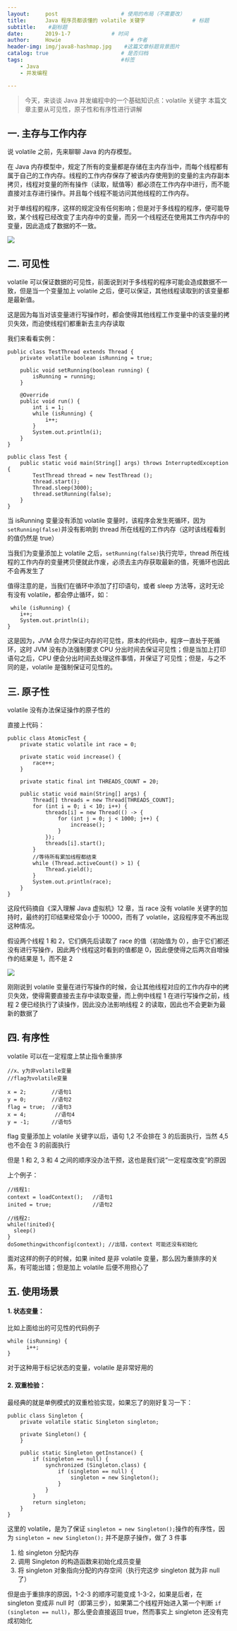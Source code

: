 ```yaml
---
layout:     post                    # 使用的布局（不需要改）
title:      Java 程序员都该懂的 volatile 关键字               # 标题 
subtitle:    #副标题
date:       2019-1-7             # 时间
author:     Howie                      # 作者
header-img: img/java8-hashmap.jpg    #这篇文章标题背景图片
catalog: true                       # 是否归档
tags:                               #标签
    - Java
    - 并发编程

---
```

> 今天，来谈谈 Java 并发编程中的一个基础知识点：volatile 关键字
> 本篇文章主要从可见性，原子性和有序性进行讲解

## 一. 主存与工作内存
说 volatile 之前，先来聊聊 Java 的内存模型。

在 Java 内存模型中，规定了所有的变量都是存储在主内存当中，而每个线程都有属于自己的工作内存。线程的工作内存保存了被该内存使用到的变量的主内存副本拷贝，线程对变量的所有操作（读取，赋值等）都必须在工作内存中进行，而不能直接对主存进行操作。并且每个线程不能访问其他线程的工作内存。

对于单线程的程序，这样的规定没有任何影响；但是对于多线程的程序，便可能导致，某个线程已经改变了主内存中的变量，而另一个线程还在使用其工作内存中的变量，因此造成了数据的不一致。

![](https://upload-images.jianshu.io/upload_images/8807674-65e8e2b50359cb93.png?imageMogr2/auto-orient/strip%7CimageView2/2/w/1240)




## 二. 可见性
volatile 可以保证数据的可见性，前面说到对于多线程的程序可能会造成数据不一致，但是当一个变量加上 volatile 之后，便可以保证，其他线程读取到的该变量都是最新值。

这是因为每当对该变量进行写操作时，都会使得其他线程工作变量中的该变量的拷贝失效，而迫使线程们都重新去主内存读取

我们来看看实例：
```
public class TestThread extends Thread {
    private volatile boolean isRunning = true;

    public void setRunning(boolean running) {
        isRunning = running;
    }

    @Override
    public void run() {
        int i = 1;
        while (isRunning) {
            i++;
        }
        System.out.println(i);
    }
}
```
```
public class Test {
    public static void main(String[] args) throws InterruptedException {
        TestThread thread = new TestThread ();
        thread.start();
        Thread.sleep(3000);
        thread.setRunning(false);
    }
}

```
当 isRunning 变量没有添加 volatile 变量时，该程序会发生死循环，因为```setRunning(false)```并没有影响到 thread 所在线程的工作内存（这时该线程看到的值仍然是 true）

当我们为变量添加上 volatile 之后，```setRunning(false)```执行完毕，thread 所在线程的工作内存的变量拷贝便就此作废，必须去主内存获取最新的值，死循环也因此不会再发生了

值得注意的是，当我们在循环中添加了打印语句，或者 sleep 方法等，这时无论有没有 volatile，都会停止循环，如：
```
 while (isRunning) {
    i++;
    System.out.println(i);
}
```

这是因为，JVM 会尽力保证内存的可见性，原本的代码中，程序一直处于死循环，这时 JVM 没有办法强制要求 CPU 分出时间去保证可见性；但是当加上打印语句之后，CPU 便会分出时间去处理这件事情，并保证了可见性；但是，与之不同的是，volatile 是强制保证可见性的。

## 三. 原子性
volatile 没有办法保证操作的原子性的

直接上代码：
```
public class AtomicTest {
    private static volatile int race = 0;

    private static void increase() {
        race++;
    }
    
    private static final int THREADS_COUNT = 20;

    public static void main(String[] args) {
        Thread[] threads = new Thread[THREADS_COUNT];
        for (int i = 0; i < 10; i++) {
            threads[i] = new Thread(() -> {
                for (int j = 0; j < 1000; j++) {
                    increase();
                }
            });
            threads[i].start();
        }
        //等待所有累加线程都结束
        while (Thread.activeCount() > 1) {
            Thread.yield();
        }
        System.out.println(race);
    }
}
```
这段代码摘自《深入理解 Java 虚拟机》12 章，当 race 没有 volatile 关键字的加持时，最终的打印结果经常会小于 10000，而有了 volatile，这段程序变不再出现这种情况。

假设两个线程 1 和 2，它们俩先后读取了 race 的值（初始值为 0），由于它们都还没有进行写操作，因此两个线程这时看到的值都是 0，因此便使得之后两次自增操作的结果是 1，而不是 2

![](https://upload-images.jianshu.io/upload_images/8807674-91ad4657f9c8aecb.png?imageMogr2/auto-orient/strip%7CimageView2/2/w/1240)


刚刚说到 volatile 变量在进行写操作的时候，会让其他线程对应的工作内存中的拷贝失效，使得需要直接去主存中读取变量，而上例中线程 1 在进行写操作之前，线程 2 便已经执行了读操作，因此没办法影响线程 2 的读取，因此也不会更新为最新的数据了

## 四. 有序性
volatile 可以在一定程度上禁止指令重排序

```
//x、y为非volatile变量
//flag为volatile变量
 
x = 2;        //语句1
y = 0;        //语句2
flag = true;  //语句3
x = 4;         //语句4
y = -1;       //语句5
```
flag 变量添加上 volatile 关键字以后，语句 1,2 不会排在 3 的后面执行，当然 4,5 也不会在 3 的前面执行

但是 1 和 2, 3 和 4 之间的顺序没办法干预，这也是我们说“一定程度改变”的原因

上个例子：
```
//线程1:
context = loadContext();   //语句1
inited = true;             //语句2
 
//线程2:
while(!inited){
  sleep()
}
doSomethingwithconfig(context); //出错，context 可能还没有初始化
```

面对这样的例子的时候，如果 inited 是非 volatile 变量，那么因为重排序的关系，有可能出错；但是加上 volatile 后便不用担心了

## 五. 使用场景
#### 1. 状态变量：
比如上面给出的可见性的代码例子
```
while (isRunning) {
      i++;
}
```
对于这种用于标记状态的变量，volatile 是非常好用的

#### 2. 双重检验：
最经典的就是单例模式的双重检验实现，如果忘了的刚好复习一下：
```
public class Singleton {
    private volatile static Singleton singleton;

    private Singleton() {
    }

    public static Singleton getInstance() {
        if (singleton == null) {
            synchronized (Singleton.class) {
                if (singleton == null) {
                    singleton = new Singleton();
                }
            }
        }
        return singleton;
    }
}
```
这里的 volatile，是为了保证  ```singleton = new Singleton();```操作的有序性，因为  ```singleton = new Singleton();``` 并不是原子操作，做了 3 件事
1. 给 singleton 分配内存
2. 调用 Singleton 的构造函数来初始化成员变量
3. 将 singleton 对象指向分配的内存空间（执行完这步 singleton 就为非 null 了）

但是由于重排序的原因，1-2-3 的顺序可能变成 1-3-2，如果是后者，在 singleton 变成非 null 时（即第三步），如果第二个线程开始进入第一个判断 ```if (singleton == null)```，那么便会直接返回 true，然而事实上 singleton 还没有完成初始化
